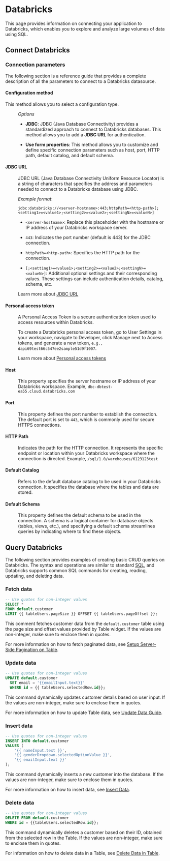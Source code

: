 # Databricks

This page provides information on connecting your application to Databricks, which enables you to explore and analyze large volumes of data using SQL.


## Connect Databricks

<ZoomImage
  src="/img/Databricks-img.png" 
  alt="Databricks datasource"
  caption="Databricks datasource"
/>

### Connection parameters

The following section is a reference guide that provides a complete description of all the parameters to connect to a Databricks datasource.

#### Configuration method

This method allows you to select a configuration type.


<dd>

*Options*

* **JDBC**: JDBC (Java Database Connectivity) provides a standardized approach to connect to Databricks databases. This method allows you to add a **JDBC URL** for authentication.

* **Use form properties**: This method allows you to customize and define specific connection parameters such as host, port, HTTP path, default catalog, and default schema.

</dd>

#### JDBC URL

<dd>

JDBC URL (Java Database Connectivity Uniform Resource Locator) is a string of characters that specifies the address and parameters needed to connect to a Databricks database using JDBC. 

*Example format*:

```
jdbc:databricks://<server-hostname>:443;httpPath=<http-path>[;<setting1>=<value1>;<setting2>=<value2>;<settingN>=<valueN>]
```

* `<server-hostname>`: Replace this placeholder with the hostname or IP address of your Databricks workspace server.

* `443`: Indicates the port number (default is 443) for the JDBC connection.

* `httpPath=<http-path>`: Specifies the HTTP path for the connection.

* `[;<setting1>=<value1>;<setting2>=<value2>;<settingN>=<valueN>]`: Additional optional settings and their corresponding values. These settings can include authentication details, catalog, schema, etc.

Learn more about [JDBC URL](https://docs.databricks.com/en/integrations/jdbc/authentication.html)

</dd>

#### Personal access token

<dd>

A Personal Access Token is a secure authentication token used to access resources within Databricks. 

To create a Databricks personal access token, go to User Settings in your workspace, navigate to Developer, click Manage next to Access tokens, and generate a new token, `e.g., dapi69test66c547ee2sample51d9f1007`.

Learn more about [Personal access tokens](https://docs.databricks.com/en/dev-tools/auth/pat.html)


</dd>

#### Host

<dd>

This property specifies the server hostname or IP address of your Databricks workspace. Example, `dbc-dbtest-ea55.cloud.databricks.com`

</dd>


#### Port

<dd>

This property defines the port number to establish the connection. The default port is set to `443`, which is commonly used for secure HTTPS connections.

</dd>

#### HTTP Path

<dd>

Indicates the path for the HTTP connection. It represents the specific endpoint or location within your Databricks workspace where the connection is directed. Example, `/sql/1.0/warehouses/6123123test`

</dd>

#### Default Catalog

<dd>

Refers to the default database catalog to be used in your Databricks connection. It specifies the database where the tables and data are stored. 

</dd>


#### Default Schema

<dd>

This property defines the default schema to be used in the connection. A schema is a logical container for database objects (tables, views, etc.), and specifying a default schema streamlines queries by indicating where to find these objects.


</dd>


## Query Databricks

The following section provides examples of creating basic CRUD queries on Databricks. The syntax and operations are similar to standard [SQL](https://docs.appsmithai.com/connect-data/reference/querying-postgres), and Databricks supports common SQL commands for creating, reading, updating, and deleting data. 

<ZoomImage
  src="/img/query-databricks.png" 
  alt="Query Databricks"
  caption="Query Databricks"
/>




### Fetch data

```sql
-- Use quotes for non-integer values
SELECT *
FROM default.customer
LIMIT {{ tableUsers.pageSize }} OFFSET {{ tableUsers.pageOffset }};
```

This comment fetches customer data from the `default.customer` table using the page size and offset values provided by Table widget. If the values are non-integer, make sure to enclose them in quotes.

For more information on how to fetch paginated data, see [Setup Server-Side Pagination on Table](https://docs.appsmithai.com//build-apps/how-to-guides/Server-side-pagination-in-table).

### Update data


```sql
-- Use quotes for non-integer values
UPDATE default.customer
  SET email = '{{emailInput.text}}'
  WHERE id = {{ tableUsers.selectedRow.id}};
```

This command dynamically updates customer details based on user input. If the values are non-integer, make sure to enclose them in quotes.

For more information on how to update Table data, see [Update Data Guide](https://docs.appsmithai.com//build-apps/how-to-guides/submit-form-data).


### Insert data

```sql
-- Use quotes for non-integer values
INSERT INTO default.customer
VALUES (
    '{{ nameInput.text }}',
    '{{ genderDropdown.selectedOptionValue }}',
    '{{ emailInput.text }}'
);
```

This command dynamically inserts a new customer into the database. If the values are non-integer, make sure to enclose them in quotes.


For more information on how to insert data, see [Insert Data](https://docs.appsmithai.com//build-apps/how-to-guides/insert-data).



### Delete data

```sql
-- Use quotes for non-integer values
DELETE FROM default.customer
WHERE id = {{tableUsers.selectedRow.id}};
```

This command dynamically deletes a customer based on their ID, obtained from the selected row in the Table. If the values are non-integer, make sure to enclose them in quotes.



For information on how to delete data in a Table, see [Delete Data in Table](https://docs.appsmithai.com/reference/widgets/table/inline-editing#delete-row).














